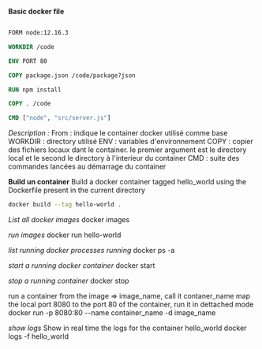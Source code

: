 **Basic docker file**

``` Dockerfile

FORM node:12.16.3

WORKDIR /code

ENV PORT 80

COPY package.json /code/package?json

RUN npm install 

COPY . /code

CMD ["node", "src/server.js"]

```

*Description :*
From : indique le container docker utilisé comme base 
WORKDIR : directory utilisé
ENV : variables d'environnement
COPY : copier des fichiers locaux dant le container. le premier argument est le directory local et le second le directory à l'interieur du container
CMD : suite des commandes lancées au démarrage du container

**Build un container**
Build a docker container tagged hello_world using the Dockerfile present in the current directory

```bash
docker build --tag hello-world . 
```

*List all docker images*
docker images

*run images*
docker run hello-world

*list running docker processes running*
docker ps -a

*start a running docker container*
docker start

*stop a running container*
docker stop

run a container from the image => image_name,
call it contaner_name
map the local port 8080 to the port 80 of the container,
run it in dettached mode
docker run -p 8080:80 --name container_name -d image_name

*show logs*
Show in real time the logs for the container hello_world
docker logs -f hello_world


